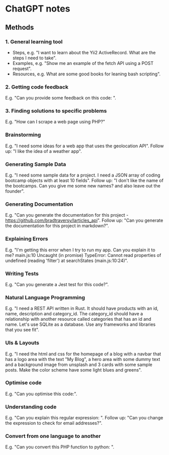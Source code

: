 # ChatGPT notes

## Methods

### 1. General learning tool

- Steps, e.g. "I want to learn about the Yii2 ActiveRecord. What are the steps I need to take".
- Examples, e.g. "Show me an example of the fetch API using a POST request".
- Resources, e.g. What are some good books for leaning bash scripting".

### 2. Getting code feedback

E.g. "Can you provide some feedback on this code: <Then add some code>".

### 3. Finding solutions to specific problems

E.g. "How can I scrape a web page using PHP?"

### Brainstorming

E.g. "I need some ideas for a web app that uses the geolocation API".
Follow up: "I like the idea of a weather app".

### Generating Sample Data

E.g. "I need some sample data for a project. I need a JSON array of coding bootcamp objects with at least 10 fields".
Follow up: "I don't like the name of the bootcamps. Can you give me some new names? and also leave out the founder".

### Generating Documentation

E.g. "Can you generate the documentation for this project - https://github.com/bradtraversy/larticles_api".
Follow up: "Can you generate the documentation for this project in markdown?".

### Explaining Errors

E.g. "I'm getting this error when I try to run my app. Can you explain it to me? main.js:10 Uncaught (in promise) TypeError: Cannot read properties of undefined (reading 'filter')
at searchStates (main.js:10:24)".

### Writing Tests

E.g. "Can you generate a Jest test for this code?".

### Natural Language Programming

E.g. "I need a REST API written in Rust. It should have products with an id, name, description and category_id. The category_id should have a relationship with another resource called categories that has an id and name. Let's use SQLite as a database. Use any frameworks and libraries that you see fit".

### UIs & Layouts

E.g. "I need the html and css for the homepage of a blog with a navbar that has a logo area with the text "My Blog", a hero area with some dummy text and a background image from unsplash and 3 cards with some sample posts. Make the color scheme have some light blues and greens".

### Optimise code

E.g. "Can you optimise this code:<add your code here>".

### Understanding code

E.g. "Can you explain this regular expression: <your regular expression>".
Follow up: "Can you change the expression to check for email addresses?".

### Convert from one language to another

E.g. "Can you convert this PHP function to python: <your PHP function>".
